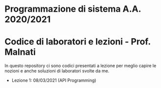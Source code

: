 # Programmazione di sistema A.A. 2020/2021

# Codice di laboratori e lezioni - Prof. Malnati

In questo repository ci sono codici presentati a lezione per meglio capire le nozioni e anche soluzioni di laboratori svolte da me.

- Lezione 1: 08/03/2021 (API Programming)
